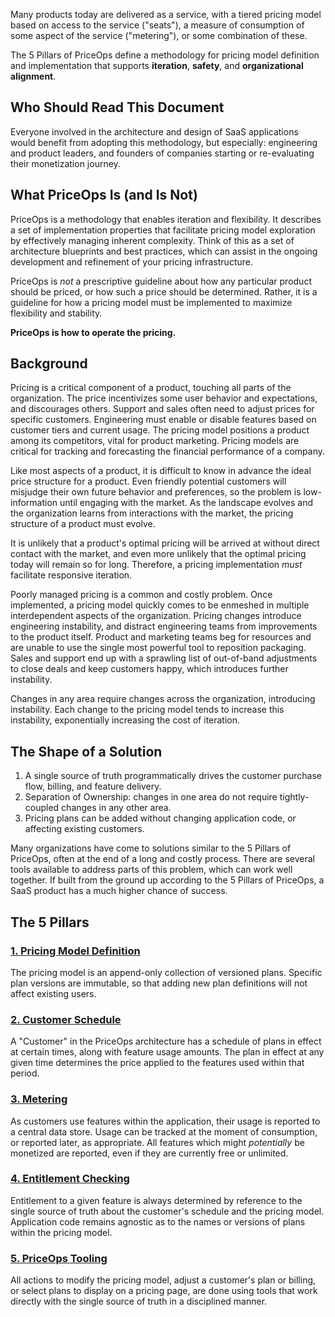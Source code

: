 Many products today are delivered as a service, with a tiered
pricing model based on access to the service ("seats"), a measure
of consumption of some aspect of the service ("metering"), or
some combination of these.

The 5 Pillars of PriceOps define a methodology for pricing model
definition and implementation that supports **iteration**,
**safety**, and **organizational alignment**.

## Who Should Read This Document

Everyone involved in the architecture and design of SaaS
applications would benefit from adopting this methodology, but
especially: engineering and product leaders, and founders of
companies starting or re-evaluating their monetization journey.

## What PriceOps Is (and Is Not)

PriceOps is a methodology that enables iteration and flexibility.
It describes a set of implementation properties that facilitate
pricing model exploration by effectively managing inherent
complexity.  Think of this as a set of architecture blueprints
and best practices, which can assist in the ongoing development
and refinement of your pricing infrastructure.

PriceOps is _not_ a prescriptive guideline about how any
particular product should be priced, or how such a price should
be determined.  Rather, it is a guideline for how a pricing
model must be implemented to maximize flexibility and stability.

**PriceOps is how to operate the pricing.**

## Background

Pricing is a critical component of a product, touching all parts
of the organization. The price incentivizes some user behavior
and expectations, and discourages others.  Support and sales
often need to adjust prices for specific customers. Engineering
must enable or disable features based on customer tiers and
current usage.  The pricing model positions a product among its
competitors, vital for product marketing.  Pricing models are
critical for tracking and forecasting the financial performance
of a company.

Like most aspects of a product, it is difficult to know in
advance the ideal price structure for a product.  Even friendly
potential customers will misjudge their own future behavior and
preferences, so the problem is low-information until engaging
with the market.  As the landscape evolves and the organization
learns from interactions with the market, the pricing structure
of a product must evolve.

It is unlikely that a product's optimal pricing will be arrived
at without direct contact with the market, and even more unlikely
that the optimal pricing today will remain so for long.
Therefore, a pricing implementation _must_ facilitate responsive
iteration.

Poorly managed pricing is a common and costly problem.  Once
implemented, a pricing model quickly comes to be enmeshed in
multiple interdependent aspects of the organization.  Pricing
changes introduce engineering instability, and distract
engineering teams from improvements to the product itself.
Product and marketing teams beg for resources and are unable to
use the single most powerful tool to reposition packaging.  Sales
and support end up with a sprawling list of out-of-band
adjustments to close deals and keep customers happy, which
introduces further instability.

Changes in any area require changes across the organization,
introducing instability.  Each change to the pricing model tends
to increase this instability, exponentially increasing the cost
of iteration.

## The Shape of a Solution

1. A single source of truth programmatically drives the customer
   purchase flow, billing, and feature delivery.
2. Separation of Ownership: changes in one area do not require
   tightly-coupled changes in any other area.
3. Pricing plans can be added without changing application code,
   or affecting existing customers.

Many organizations have come to solutions similar to the 5
Pillars of PriceOps, often at the end of a long and costly
process.  There are several tools available to address parts of
this problem, which can work well together.  If built from the
ground up according to the 5 Pillars of PriceOps, a SaaS product
has a much higher chance of success.

## The 5 Pillars

### [1. Pricing Model Definition](./1-model.md)

The pricing model is an append-only collection of versioned
plans.  Specific plan versions are immutable, so that adding new
plan definitions will not affect existing users.

### [2. Customer Schedule](./2-schedule.md)

A "Customer" in the PriceOps architecture has a schedule of plans
in effect at certain times, along with feature usage amounts. The
plan in effect at any given time determines the price applied to
the features used within that period.

### [3. Metering](./3-metering.md)

As customers use features within the application, their usage is
reported to a central data store.  Usage can be tracked at the
moment of consumption, or reported later, as appropriate.  All
features which might *potentially* be monetized are reported,
even if they are currently free or unlimited.

### [4. Entitlement Checking](./4-entitlement.md)

Entitlement to a given feature is always determined by
reference to the single source of truth about the customer's
schedule and the pricing model.  Application code remains
agnostic as to the names or versions of plans within the pricing
model.

### [5. PriceOps Tooling](./5-tooling.md)

All actions to modify the pricing model, adjust a customer's plan
or billing, or select plans to display on a pricing page, are
done using tools that work directly with the single source of
truth in a disciplined manner.
